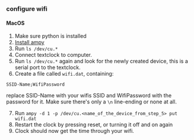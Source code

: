 ### configure wifi

#### MacOS

1. Make sure python is installed
2. [Install ampy](https://pypi.org/project/adafruit-ampy/)
3. Run `ls /dev/cu.*` 
4. Connect textclock to computer.  
5. Run `ls /dev/cu.*` again and look for the newly created device, this is a serial port to the textclock.
6. Create a file called `wifi.dat`, containing:
  ```
  SSID-Name;WifiPassword
  ```
  replace SSID-Name with your wifis SSID and WifiPassword with the password for it. Make sure there's only a `\n` line-ending or none at all.
  
7. Run `ampy -d 1 -p /dev/cu.<name_of_the_device_from_step_5> put wifi.dat`
8. Restart the clock by pressing reset, or turning it off and on again
9. Clock should now get the time through your wifi.

